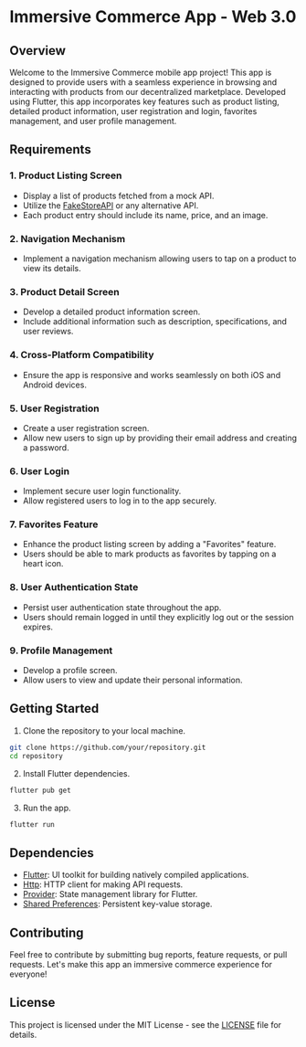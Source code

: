 # Immersive Commerce App - Web 3.0

## Overview

Welcome to the Immersive Commerce mobile app project! This app is designed to provide users with a seamless experience in browsing and interacting with products from our decentralized marketplace. Developed using Flutter, this app incorporates key features such as product listing, detailed product information, user registration and login, favorites management, and user profile management.

## Requirements

### 1. Product Listing Screen

- Display a list of products fetched from a mock API.
- Utilize the [FakeStoreAPI](https://fakestoreapi.com/) or any alternative API.
- Each product entry should include its name, price, and an image.

### 2. Navigation Mechanism

- Implement a navigation mechanism allowing users to tap on a product to view its details.

### 3. Product Detail Screen

- Develop a detailed product information screen.
- Include additional information such as description, specifications, and user reviews.

### 4. Cross-Platform Compatibility

- Ensure the app is responsive and works seamlessly on both iOS and Android devices.

### 5. User Registration

- Create a user registration screen.
- Allow new users to sign up by providing their email address and creating a password.

### 6. User Login

- Implement secure user login functionality.
- Allow registered users to log in to the app securely.

### 7. Favorites Feature

- Enhance the product listing screen by adding a "Favorites" feature.
- Users should be able to mark products as favorites by tapping on a heart icon.

### 8. User Authentication State

- Persist user authentication state throughout the app.
- Users should remain logged in until they explicitly log out or the session expires.

### 9. Profile Management

- Develop a profile screen.
- Allow users to view and update their personal information.

## Getting Started

1. Clone the repository to your local machine.

```bash
git clone https://github.com/your/repository.git
cd repository
```

2. Install Flutter dependencies.

```bash
flutter pub get
```

3. Run the app.

```bash
flutter run
```

## Dependencies

- [Flutter](https://flutter.dev/): UI toolkit for building natively compiled applications.
- [Http](https://pub.dev/packages/http): HTTP client for making API requests.
- [Provider](https://pub.dev/packages/provider): State management library for Flutter.
- [Shared Preferences](https://pub.dev/packages/shared_preferences): Persistent key-value storage.

## Contributing

Feel free to contribute by submitting bug reports, feature requests, or pull requests. Let's make this app an immersive commerce experience for everyone!

## License

This project is licensed under the MIT License - see the [LICENSE](LICENSE) file for details.